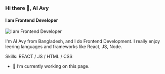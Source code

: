 ### Hi there 👋, Al Avy
#### I am Frontend Developer
![I am Frontend Developer](https://drive.google.com/file/d/1-RYy3OGCRa6jTZmRkphOhsLtmU4-rH_q/view?usp=share_link)

I'm Al Avy from Bangladesh, and I do Frontend Development. I really enjoy leering languages and frameworks like React, JS, Node.  

Skills: REACT / JS / HTML / CSS

- 🔭 I’m currently working on this page. 

